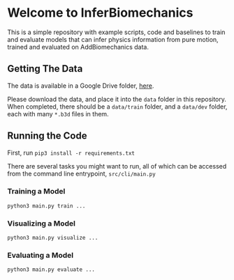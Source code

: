 # Welcome to InferBiomechanics

This is a simple repository with example scripts, code and baselines to train and evaluate models that can infer 
physics information from pure motion, trained and evaluated on AddBiomechanics data.

## Getting The Data

The data is available in a Google Drive folder, [here](https://drive.google.com/drive/u/1/folders/1x_ys7vN0wPn23IjIQkbLGYpvLf9HFXkv).

Please download the data, and place it into the `data` folder in this repository. When completed, there should be a `data/train` folder, and a `data/dev` folder, each with many `*.b3d` files in them.

## Running the Code

First, run `pip3 install -r requirements.txt`

There are several tasks you might want to run, all of which can be accessed from the command line entrypoint, `src/cli/main.py`

### Training a Model

`python3 main.py train ...`

### Visualizing a Model

`python3 main.py visualize ...`

### Evaluating a Model

`python3 main.py evaluate ...`
